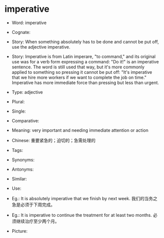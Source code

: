 # imperative

- Word: imperative
- Cognate: 
- Story: When something absolutely has to be done and cannot be put off, use the adjective imperative.
- Story: Imperative is from Latin imperare, "to command," and its original use was for a verb form expressing a command: "Do it!" is an imperative sentence. The word is still used that way, but it's more commonly applied to something so pressing it cannot be put off: "It's imperative that we hire more workers if we want to complete the job on time." Imperative has more immediate force than pressing but less than urgent.

- Type: adjective
- Plural: 
- Single: 
- Comparative: 
- Meaning: very important and needing immediate attention or action
- Chinese: 重要紧急的；迫切的；急需处理的
- Tags: 
- Synonyms: 
- Antonyms: 
- Similar: 
- Use: 
- Eg.: It is absolutely imperative that we finish by next week. 我们的当务之急是必须于下周完成。
- Eg.: It is imperative to continue the treatment for at least two months. 必须继续治疗至少两个月。
- Picture: 

